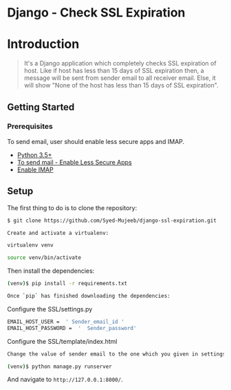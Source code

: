 # Django - Check SSL Expiration
# Introduction
> It's a Django application which completely checks 
>SSL expiration of host. Like if host has less than 15 days of 
>SSL expiration then, a message will be sent from sender email to all receiver email. Else, it will show "None of the host has less 
>than 15 days of SSL expiration".
## Getting Started

### Prerequisites
To send email, user should enable less secure apps and IMAP.
- [Python 3.5+]()
- [To send mail - Enable Less Secure Apps](https://myaccount.google.com/lesssecureapps)
- [Enable IMAP](https://mail.google.com/mail/u/0/?tab=rm&ogbl#settings/fwdandpop)

## Setup

The first thing to do is to clone the repository:

```sh
$ git clone https://github.com/Syed-Mujeeb/django-ssl-expiration.git

Create and activate a virtualenv:

virtualenv venv

source venv/bin/activate 

```

Then install the dependencies:

```sh
(venv)$ pip install -r requirements.txt

Once `pip` has finished downloading the dependencies:

```

Configure the SSL/settings.py
```sh
EMAIL_HOST_USER =  ' Sender_email_id '
EMAIL_HOST_PASSWORD =  '  Sender_password'
```

Configure the SSL/template/index.html
```sh
Change the value of sender email to the one which you given in settings. This will avoid confusion and help us to know from which email we are sending the emails
```

```sh
(venv)$ python manage.py runserver
```

And navigate to `http://127.0.0.1:8000/`.
